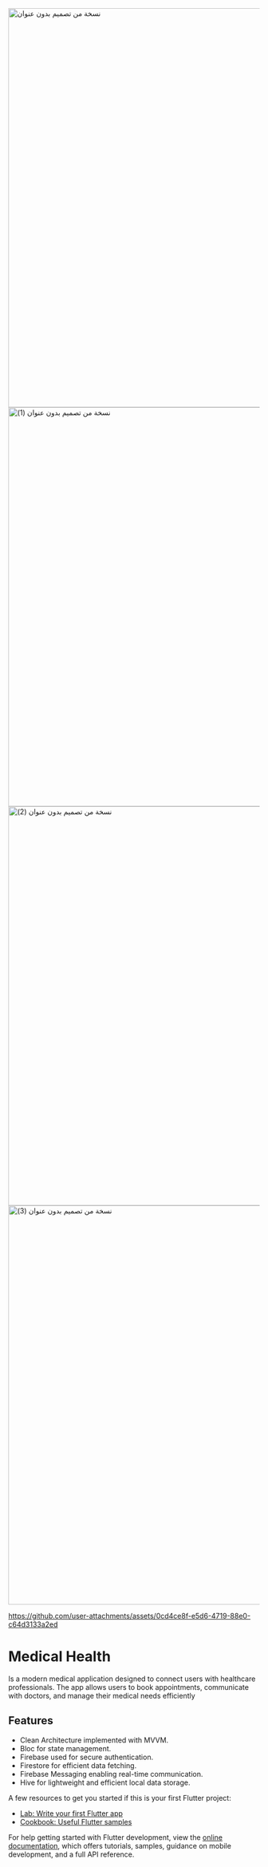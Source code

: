 
<img width="600" height="800" alt="نسخة من تصميم بدون عنوان" src="https://github.com/user-attachments/assets/981dabf0-80e6-422e-8137-bc5ffee0ed66" />
<img width="600" height="800" alt="نسخة من تصميم بدون عنوان (1)" src="https://github.com/user-attachments/assets/d4cacb9b-560b-4a15-ada1-5afebb240317" />
<img width="600" height="800" alt="نسخة من تصميم بدون عنوان (2)" src="https://github.com/user-attachments/assets/ccfe4ebe-51c5-43be-b6d4-ab0a7f9ef803" />
<img width="600" height="800" alt="نسخة من تصميم بدون عنوان (3)" src="https://github.com/user-attachments/assets/72fb36d7-550b-4350-af76-93dec6b40a3a" />

https://github.com/user-attachments/assets/0cd4ce8f-e5d6-4719-88e0-c64d3133a2ed

# Medical Health
Is a modern medical application designed to connect users with healthcare professionals. The app allows users to book appointments, communicate with doctors, and manage their medical needs efficiently

## Features
- Clean Architecture implemented with MVVM.
- Bloc for state management.
- Firebase used for secure authentication.
- Firestore for efficient data fetching.
- Firebase Messaging enabling real-time communication.
- Hive for lightweight and efficient local data storage.


A few resources to get you started if this is your first Flutter project:

- [Lab: Write your first Flutter app](https://docs.flutter.dev/get-started/codelab)
- [Cookbook: Useful Flutter samples](https://docs.flutter.dev/cookbook)

For help getting started with Flutter development, view the
[online documentation](https://docs.flutter.dev/), which offers tutorials,
samples, guidance on mobile development, and a full API reference.
